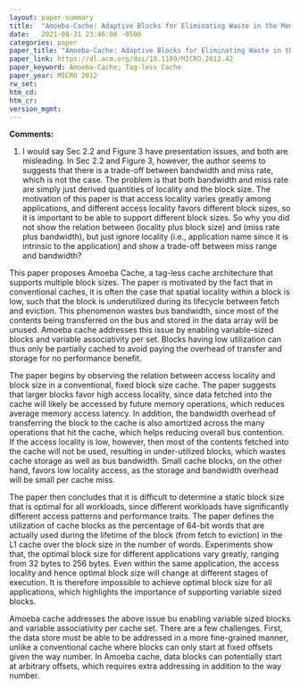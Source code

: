 ```yaml
---
layout: paper-summary
title:  "Amoeba-Cache: Adaptive Blocks for Eliminating Waste in the Memory Hierarchy"
date:   2021-08-31 23:46:00 -0500
categories: paper
paper_title: "Amoeba-Cache: Adaptive Blocks for Eliminating Waste in the Memory Hierarchy"
paper_link: https://dl.acm.org/doi/10.1109/MICRO.2012.42
paper_keyword: Amoeba-Cache; Tag-less Cache
paper_year: MICRO 2012
rw_set:
htm_cd:
htm_cr:
version_mgmt:
---
```


**Comments:**

1. I would say Sec 2.2 and Figure 3 have presentation issues, and both are misleading. 
   In Sec 2.2 and Figure 3, however, the author seems to suggests that there is a trade-off between bandwidth and 
   miss rate, which is not the case. The problem is that both bandwidth and miss rate are
   simply just derived quantities of locality and the block size.
   The motivation of this paper is that access locality varies greatly among applications, and 
   different access locality favors different block sizes, so it is important to be able to support
   different block sizes.
   So why you did not show the relation between (locality plus block size) and (miss rate plus bandwidth), but 
   just ignore locality (i.e., application name since it is intrinsic to the application) and show a trade-off
   between miss range and bandwidth?
   

This paper proposes Amoeba Cache, a tag-less cache architecture that supports multiple block sizes.
The paper is motivated by the fact that in conventional caches, it is often the case that spatial locality within a 
block is low, such that the block is underutilized during its lifecycle between fetch and eviction.
This phenomenon wastes bus bandwidth, since most of the contents being transferred on the bus and stored in the data 
array will be unused.
Amoeba cache addresses this issue by enabling variable-sized blocks and variable associativity per set.
Blocks having low utilization can thus only be partially cached to avoid paying the overhead of transfer and 
storage for no performance benefit.

The paper begins by observing the relation between access locality and block size in a conventional, fixed block size
cache. The paper suggests that larger blocks favor high access locality, since data fetched into the cache will likely 
be accessed by future memory operations, which reduces average memory access latency. In addition, the bandwidth 
overhead of transferring the block to the cache is also amortized across the many operations that hit the cache, which
helps reducing overall bus contention.
If the access locality is low, however, then most of the contents fetched into the cache will not be used,
resulting in under-utilized blocks, which wastes cache storage as well as bus bandwidth.
Small cache blocks, on the other hand, favors low locality access, as the storage and bandwidth overhead will be small
per cache miss.

The paper then concludes that it is difficult to determine a static block size that is optimal for all workloads,
since different workloads have significantly different access patterns and performance traits.
The paper defines the utilization of cache blocks as the percentage of 64-bit words that are actually used during
the lifetime of the block (from fetch to eviction) in the L1 cache over the block size in the number of words.
Experiments show that, the optimal block size for different applications vary greatly, ranging from 32 bytes to 256
bytes. Even within the same application, the access locality and hence optimal block size will change at different
stages of execution. It is therefore impossible to achieve optimal block size for all applications, which highlights
the importance of supporting variable sized blocks.

Amoeba cache addresses the above issue bu enabling variable sized blocks and variable associativity per cache set.
There are a few challenges. 
First, the data store must be able to be addressed in a more fine-grained manner, unlike a conventional cache where 
blocks can only start at fixed offsets given the way number. 
In Amoeba cache, data blocks can potentially start at arbitrary offsets, which requires extra addressing in addition 
to the way number.
